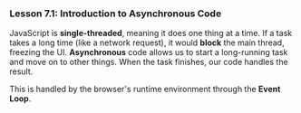 ### Lesson 7.1: Introduction to Asynchronous Code
<p>JavaScript is <strong>single-threaded</strong>, meaning it does one thing at a time. If a task takes a long time (like a network request), it would <strong>block</strong> the main thread, freezing the UI. <strong>Asynchronous</strong> code allows us to start a long-running task and move on to other things. When the task finishes, our code handles the result.</p>
<p>This is handled by the browser's runtime environment through the <strong>Event Loop</strong>.</p>

